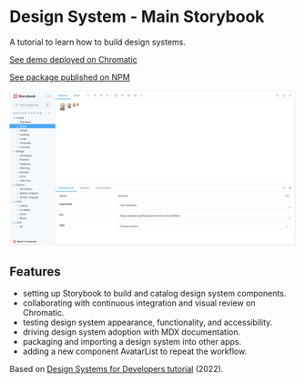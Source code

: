 # Design System - Main Storybook

A tutorial to learn how to build design systems.

[See demo deployed on Chromatic](https://main--634fb5a44afef8aae1b84965.chromatic.com/)

[See package published on NPM](https://www.npmjs.com/package/@solygambas/learnstorybook-design-system)

<p align="center">
  <img src="https://github.com/solygambas/react-projects/raw/main/design-system/screenshot.png">
</p>

## Features

- setting up Storybook to build and catalog design system components.
- collaborating with continuous integration and visual review on Chromatic.
- testing design system appearance, functionality, and accessibility.
- driving design system adoption with MDX documentation.
- packaging and importing a design system into other apps.
- adding a new component AvatarList to repeat the workflow.

Based on [Design Systems for Developers tutorial](https://storybook.js.org/tutorials/design-systems-for-developers/) (2022).
